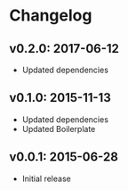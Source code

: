 # Changelog

## v0.2.0: 2017-06-12

- Updated dependencies

## v0.1.0: 2015-11-13

- Updated dependencies
- Updated Boilerplate

## v0.0.1: 2015-06-28

- Initial release
